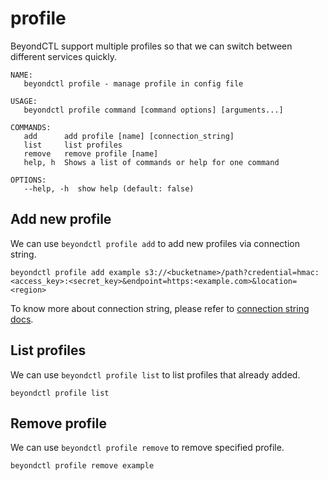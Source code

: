# profile

BeyondCTL support multiple profiles so that we can switch between different services quickly.

```shell
NAME:
   beyondctl profile - manage profile in config file

USAGE:
   beyondctl profile command [command options] [arguments...]

COMMANDS:
   add      add profile [name] [connection_string]
   list     list profiles
   remove   remove profile [name]
   help, h  Shows a list of commands or help for one command

OPTIONS:
   --help, -h  show help (default: false)
```

## Add new profile

We can use `beyondctl profile add` to add new profiles via connection string.

```shell
beyondctl profile add example s3://<bucketname>/path?credential=hmac:<access_key>:<secret_key>&endpoint=https:<example.com>&location=<region>
```

To know more about connection string, please refer to [connection string docs](/docs/go-storage/operations/index).

## List profiles

We can use `beyondctl profile list` to list profiles that already added.

```shell
beyondctl profile list
```

## Remove profile

We can use `beyondctl profile remove` to remove specified profile.

```shell
beyondctl profile remove example
```
